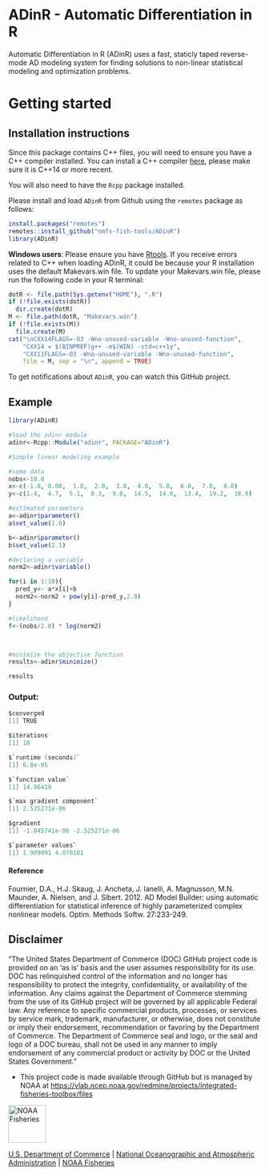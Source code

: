 # ADinR - Automatic Differentiation in R

Automatic Differentiation in R (ADinR) uses a fast, staticly taped reverse-mode  AD modeling system for finding solutions to non-linear statistical modeling and optimization problems. 

# Getting started

## Installation instructions
Since this package contains C++ files, you will need to ensure you have a C++ compiler installed. You can install a C++ compiler [here](https://clang.llvm.org/), please make sure it is C++14 or more recent.

You will also need to have the `Rcpp` package installed. 

Please install and load `ADinR` from Github using the `remotes` package as follows:
```r
install.packages("remotes")
remotes::install_github("nmfs-fish-tools/ADinR")
library(ADinR)

```

**Windows users**: Please ensure you have [Rtools](https://cran.r-project.org/bin/windows/Rtools/). If you receive errors related to C++ when loading ADinR, it could be because your R installation uses the default Makevars.win file. To update your Makevars.win file, please run the following code in your R terminal:

```r
dotR <- file.path(Sys.getenv("HOME"), ".R")
if (!file.exists(dotR)) 
  dir.create(dotR)
M <- file.path(dotR, "Makevars.win")
if (!file.exists(M)) 
  file.create(M)
cat("\nCXX14FLAGS=-O3 -Wno-unused-variable -Wno-unused-function",
    "CXX14 = $(BINPREF)g++ -m$(WIN) -std=c++1y",
    "CXX11FLAGS=-O3 -Wno-unused-variable -Wno-unused-function",
    file = M, sep = "\n", append = TRUE)
```
To get notifications about `ADinR`, you can watch this GitHub project.

## Example
```r
library(ADinR)

#load the adinr module
adinr<-Rcpp::Module("adinr", PACKAGE="ADinR")

#Simple linear modeling example 

#some data
nobs<-10.0
x<-c(-1.0, 0.00,  1.0,  2.0,  3.0,  4.0,  5.0,  6.0,  7.0,  8.0)
y<-c(1.4,  4.7,  5.1,  8.3,  9.0,  14.5,  14.0,  13.4,  19.2,  18.0)

#estimated parameters
a<-adinr$parameter()
a$set_value(1.0)

b<-adinr$parameter()
b$set_value(2.1)

#declaring a variable
norm2<-adinr$variable()

for(i in 1:10){
  pred_y<- a*x[i]+b
  norm2<-norm2 + pow(y[i]-pred_y,2.0)
}

#likelihood
f<-(nobs/2.0) * log(norm2) 



#minimize the objective function
results<-adinr$minimize()

results

```
### Output:
```c
$converged
[1] TRUE

$iterations
[1] 10

$`runtime (seconds)`
[1] 6.8e-05

$`function value`
[1] 14.96419

$`max gradient component`
[1] 2.525271e-06

$gradient
[1] -1.045741e-06 -2.525271e-06

$`parameter values`
[1] 1.909091 4.078181
```
#### Reference
Fournier, D.A., H.J. Skaug, J. Ancheta, J. Ianelli, A. Magnusson, M.N. Maunder, A. Nielsen, and J. Sibert. 2012. AD Model Builder: using automatic differentiation for statistical inference of highly parameterized complex nonlinear models. Optim. Methods Softw. 27:233-249.
## Disclaimer

“The United States Department of Commerce (DOC) GitHub project code is provided on an ‘as is’ basis and the user assumes responsibility for its use. DOC has relinquished control of the information and no longer has responsibility to protect the integrity, confidentiality, or availability of the information. Any claims against the Department of Commerce stemming from the use of its GitHub project will be governed by all applicable Federal law. Any reference to specific commercial products, processes, or services by service mark, trademark, manufacturer, or otherwise, does not constitute or imply their endorsement, recommendation or favoring by the Department of Commerce. The Department of Commerce seal and logo, or the seal and logo of a DOC bureau, shall not be used in any manner to imply endorsement of any commercial product or activity by DOC or the United States Government.”

- This project code is made available through GitHub but is managed by NOAA at
 https://vlab.ncep.noaa.gov/redmine/projects/integrated-fisheries-toolbox/files

<img src="https://raw.githubusercontent.com/nmfs-general-modeling-tools/nmfspalette/main/man/figures/noaa-fisheries-rgb-2line-horizontal-small.png" height="75" alt="NOAA Fisheries"> 

[U.S. Department of Commerce](https://www.commerce.gov/) | [National Oceanographic and Atmospheric Administration](https://www.noaa.gov) | [NOAA Fisheries](https://www.fisheries.noaa.gov/)
